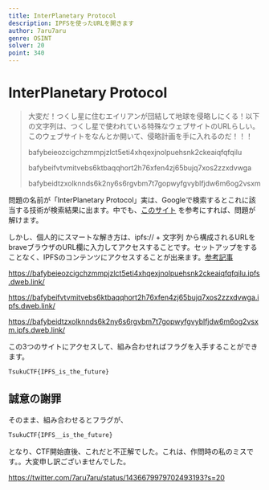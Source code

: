 ```yaml
---
title: InterPlanetary Protocol
description: IPFSを使ったURLを開きます
author: 7aru7aru
genre: OSINT
solver: 20
point: 340
---
```


# InterPlanetary Protocol
> 大変だ！つくし星に住むエイリアンが団結して地球を侵略しにくる！以下の文字列は、つくし星で使われている特殊なウェブサイトのURLらしい。このウェブサイトをなんとか開いて、侵略計画を手に入れるのだ！！！  
>
>    bafybeieozcigchzmmpjzlct5eti4xhqexjnolpuehsnk2ckeaiqfqfqilu
>    
>    bafybeifvtvmitvebs6ktbaqqhort2h76xfen4zj65bujq7xos2zzxdvwga
>
>    bafybeidtzxolknnds6k2ny6s6rgvbm7t7gopwyfgvyblfjdw6m6og2vsxm

問題の名前が「InterPlanetary Protocol」実は、Googleで検索するとこれに該当する技術が検索結果に出ます。中でも、[このサイト](https://ipfs-book.decentralized-web.jp/what_is_ipfs/) を参考にすれば、問題が解けます。

しかし、個人的にスマートな解き方は、ipfs:// + 文字列 から構成されるURLをbraveブラウザのURL欄に入力してアクセスすることです。セットアップをすることなく、IPFSのコンテンツにアクセスすることが出来ます。[参考記事](https://www.itmedia.co.jp/news/articles/2101/21/news048.html)

https://bafybeieozcigchzmmpjzlct5eti4xhqexjnolpuehsnk2ckeaiqfqfqilu.ipfs.dweb.link/

https://bafybeifvtvmitvebs6ktbaqqhort2h76xfen4zj65bujq7xos2zzxdvwga.ipfs.dweb.link/

https://bafybeidtzxolknnds6k2ny6s6rgvbm7t7gopwyfgvyblfjdw6m6og2vsxm.ipfs.dweb.link/

この3つのサイトにアクセスして、組み合わせればフラグを入手することができます。

```txt
TsukuCTF{IPFS_is_the_future}
```

## 誠意の謝罪
そのまま、組み合わせるとフラグが、
```txt
TsukuCTF{IPFS__is_the_future}
```
となり、CTF開始直後、これだと不正解でした。これは、作問時の私のミスです。。大変申し訳ございませんでした。

https://twitter.com/7aru7aru/status/1436679979702493193?s=20

